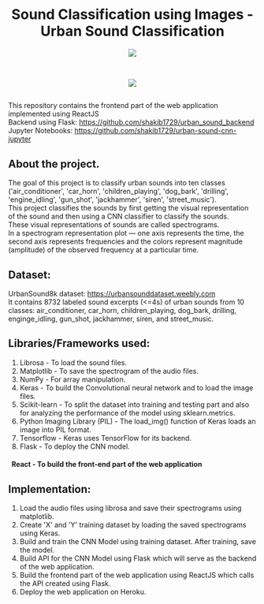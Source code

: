 <h1 align="center">Sound Classification using Images - Urban Sound Classification</h1>

<p align="center">
<img src="https://user-images.githubusercontent.com/39847281/78693980-a05fd600-7919-11ea-96d9-e12e2a12ba3d.JPG"></p>
<br/>
<p align="center">
<img src="https://user-images.githubusercontent.com/39847281/78693594-1879cc00-7919-11ea-81bc-0ce58aae8b19.JPG"></p>

## 
This repository contains the frontend part of the web application implemented using ReactJS<br/>
Backend using Flask: https://github.com/shakib1729/urban_sound_backend<br/>
Jupyter Notebooks: https://github.com/shakib1729/urban-sound-cnn-jupyter<br/>
## About the project.
The goal of this project is to classify urban sounds into ten classes ('air_conditioner', 'car_horn', 'children_playing', 'dog_bark', 'drilling', 'engine_idling', 'gun_shot', 'jackhammer', 'siren', 'street_music'). <br/>
This project classifies the sounds by first getting the visual representation of the sound and then using a CNN classifier to classify the sounds.<br/>
These visual representations of sounds are called spectrograms. <br/>
In a spectrogram representation plot — one axis represents the time, the second axis represents frequencies and the colors represent magnitude (amplitude) of the observed frequency at a particular time.<br/>

## Dataset:
UrbanSound8k dataset: https://urbansounddataset.weebly.com <br/>
It contains 8732 labeled sound excerpts (<=4s) of urban sounds from 10 classes: air_conditioner, car_horn, children_playing, dog_bark, drilling, enginge_idling, gun_shot, jackhammer, siren, and street_music.

## Libraries/Frameworks used:
1) Librosa - To load the sound files.
2) Matplotlib - To save the spectrogram of the audio files.
3) NumPy - For array manipulation.
4) Keras - To build the Convolutional neural network and to load the image files.
5) Scikit-learn - To split the dataset into training and testing part and also for analyzing the performance of the model using sklearn.metrics.
6) Python Imaging Library (PIL) - The load_img() function of Keras loads an image into PIL format.
7) Tensorflow - Keras uses TensorFlow for its backend.
8) Flask - To deploy the CNN model.

#### &nbsp; React - To build the front-end part of the web application

## Implementation:
1) Load the audio files using librosa and save their spectrograms using matplotlib.
2) Create 'X' and 'Y' training dataset by loading the saved spectrograms using Keras.
3) Build and train the CNN Model using training dataset. After training, save the model.
4) Build API for the CNN Model using Flask which will serve as the backend of the web application.
5) Build the frontend part of the web application using ReactJS which calls the API created using Flask.
6) Deploy the web application on Heroku.
